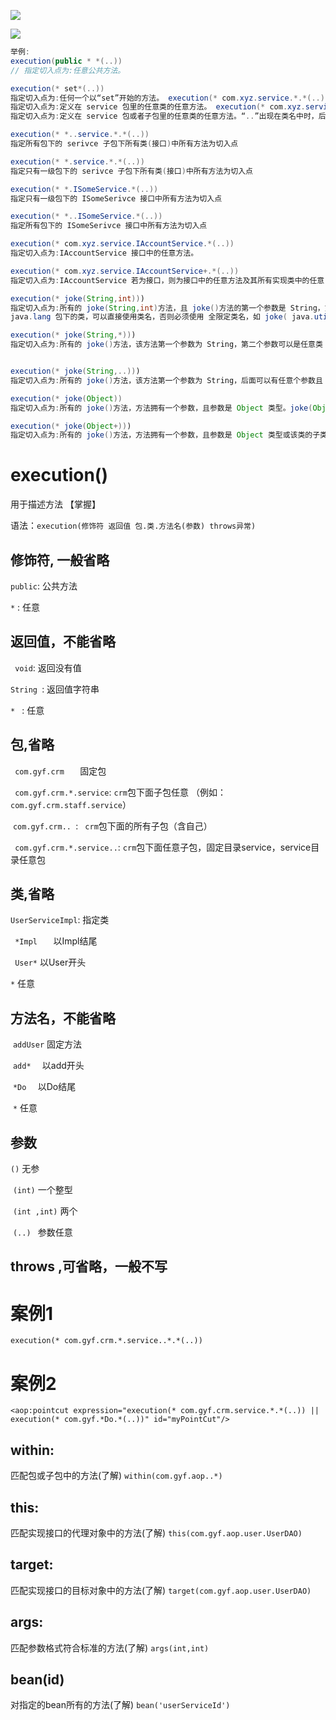 ![](https://youpaiyun.zongqilive.cn/image/20200625091751.png)



![](https://youpaiyun.zongqilive.cn/image/20200625092153.png)



```java
举例:
execution(public * *(..))
// 指定切入点为:任意公共方法。

execution(* set*(..))
指定切入点为:任何一个以“set”开始的方法。 execution(* com.xyz.service.*.*(..))
指定切入点为:定义在 service 包里的任意类的任意方法。 execution(* com.xyz.service..*.*(..))
指定切入点为:定义在 service 包或者子包里的任意类的任意方法。“..”出现在类名中时，后 面必须跟“*”，表示包、子包下的所有类。

execution(* *..service.*.*(..))
指定所有包下的 serivce 子包下所有类(接口)中所有方法为切入点

execution(* *.service.*.*(..))
指定只有一级包下的 serivce 子包下所有类(接口)中所有方法为切入点

execution(* *.ISomeService.*(..))
指定只有一级包下的 ISomeSerivce 接口中所有方法为切入点

execution(* *..ISomeService.*(..))
指定所有包下的 ISomeSerivce 接口中所有方法为切入点

execution(* com.xyz.service.IAccountService.*(..))
指定切入点为:IAccountService 接口中的任意方法。

execution(* com.xyz.service.IAccountService+.*(..))
指定切入点为:IAccountService 若为接口，则为接口中的任意方法及其所有实现类中的任意 方法;若为类，则为该类及其子类中的任意方法。

execution(* joke(String,int)))
指定切入点为:所有的 joke(String,int)方法，且 joke()方法的第一个参数是 String，第二个参 数是 int。如果方法中的参数类型是 
java.lang 包下的类，可以直接使用类名，否则必须使用 全限定类名，如 joke( java.util.List, int)。

execution(* joke(String,*)))
指定切入点为:所有的 joke()方法，该方法第一个参数为 String，第二个参数可以是任意类 型，如joke(String s1,String s2)和joke(String s1,double d2)都是，但joke(String s1,double d2,String s3)不是。


execution(* joke(String,..)))
指定切入点为:所有的 joke()方法，该方法第一个参数为 String，后面可以有任意个参数且 参数类型不限，如 joke(String s1)、joke(String s1,String s2)和 joke(String s1,double d2,String s3) 都是。

execution(* joke(Object))
指定切入点为:所有的 joke()方法，方法拥有一个参数，且参数是 Object 类型。joke(Object ob) 是，但，joke(String s)与 joke(User u)均不是。

execution(* joke(Object+)))
指定切入点为:所有的 joke()方法，方法拥有一个参数，且参数是 Object 类型或该类的子类。 不仅 joke(Object ob)是，joke(String s)和 joke(User u)也是。

```











# execution() 

用于描述方法 【掌握】

语法：`execution(修饰符 返回值 包.类.方法名(参数) throws异常)  `

## 修饰符, 一般省略

`public`: 公共方法

`*`  :      任意

## 返回值，不能省略

` void`:  返回没有值

 `String `:  返回值字符串

   ` *  ` :     任意

## 包,省略

  `  com.gyf.crm    `     固定包

   ` com.gyf.crm.*.service`:   `crm`包下面子包任意 （例如：`com.gyf.crm.staff.service`）

​    `com.gyf.crm.. `:   ` crm`包下面的所有子包（含自己）

  `  com.gyf.crm.*.service.. `: `crm`包下面任意子包，固定目录service，service目录任意包

## 类,省略

   ` UserServiceImpl `:         指定类

  `  *Impl    `             以Impl结尾

   ` User*`         以User开头

   ` * `            任意

## 方法名，不能省略

​    `addUser`    固定方法

​    `add*  `          以add开头

​    `*Do  `         以Do结尾

​    `*`          任意

## 参数

   ` () `         无参

​    `(int)`       一个整型

​    `(int ,int)`      两个

​    `(..) `         参数任意

## throws ,可省略，一般不写

 

# 案例1

`execution(* com.gyf.crm.*.service..*.*(..))`

#  案例2

```
<aop:pointcut expression="execution(* com.gyf.crm.service.*.*(..)) || execution(* com.gyf.*Do.*(..))" id="myPointCut"/>

```



## within:

匹配包或子包中的方法(了解)
`within(com.gyf.aop..*)`

## this:

匹配实现接口的代理对象中的方法(了解)
`this(com.gyf.aop.user.UserDAO)`

## target:

匹配实现接口的目标对象中的方法(了解)
`target(com.gyf.aop.user.UserDAO)`

## args:

匹配参数格式符合标准的方法(了解)
`args(int,int)`

## bean(id)  

对指定的bean所有的方法(了解)
`bean('userServiceId')`






